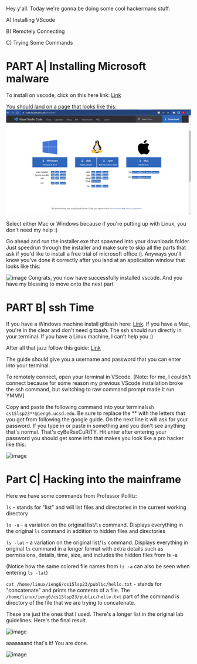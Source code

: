 Hey y'all. Today we're gonna be doing some cool hackermans stuff.


A) Installing VScode

B) Remotely Connecting

C) Trying Some Commands


# PART A| Installing Microsoft malware

To install on vscode, click on this here link: [Link](https://code.visualstudio.com/download)

You should land on a page that looks like this:
![Image](vscode1.png) 

Select either Mac or Windows because if you're putting up with Linux, you don't need my help :)

Go ahead and run the installer.exe that spawned into your downloads folder. Just speedrun through the installer and make sure to skip all the parts that ask if you'd like to install a free trial of microsoft office /j. Anyways you'll know you've done it correctly after you land at an application window that looks like this:

<img width="960" alt="image" src="https://user-images.githubusercontent.com/130004918/231018113-c5140c12-e47e-4d32-83f3-1ddab238b385.png">
Congrats, you now have successfully installed vscode. And you have my blessing to move onto the next part



# PART B| ssh Time

If you have a Windows machine install gitbash here: [Link](https://gitforwindows.org/).
If you have a Mac, you're in the clear and don't need gitbash. The ssh should run directly in your terminal.
If you have a Linux machine, I can't help you :)

After all that jazz follow this guide: [Link](https://docs.google.com/document/d/1hs7CyQeh-MdUfM9uv99i8tqfneos6Y8bDU0uhn1wqho/edit)

The guide should give you a username and password that you can enter into your terminal.

To remotely connect, open your terminal in VScode. [Note: for me, I couldn't connect because for some reason my previous VScode installation broke the ssh command, but switching to raw command prompt made it run. YMMV]


Copy and paste the following command into your terminal`ssh cs15lsp23**@ieng6.ucsd.edu`. Be sure to replace the ** with the letters that you got from following the google guide. On the next line it will ask for your password. If you type in or paste in something and you don't see anything that's normal. That's cyBeRseCuRiTY.
Hit enter after entering your password you should get some info that makes you look like a pro hacker like this:

<img width="497" alt="image" src="https://user-images.githubusercontent.com/130004918/231022374-a0f739eb-a586-4b84-8805-5fc8cece83e1.png">


# Part C| Hacking into the mainframe

Here we have some commands from Professor Pollitz:

`ls` - stands for "list" and will list files and directories in the current working directory

`ls -a` - a variation on the original list/`ls` command. Displays everything in the original `ls` command in addition to hidden files and directories

`ls -lat` - a variation on the original list/`ls` command. Displays everything in original `ls` command in a longer format with extra details such as permissions, details, time, size, and includes the hidden files from ls -a

(Notice how the same colored file names from `ls -a` can also be seen when entering `ls -lat`)

`cat /home/linux/ieng6/cs15lsp23/public/hello.txt` - stands for "concatenate" and prints the contents of a file. The `/home/linux/ieng6/cs15lsp23/public/hello.txt` part of the command is directory of the file that we are trying to concatenate.

These are just the ones that I used. There's a longer list in the original lab guidelines. Here's the final result.

<img width="848" alt="image" src="https://user-images.githubusercontent.com/130004918/231023185-1b6019d1-26e2-49c1-ab64-1947010996aa.png">

aaaaaaand that's it! You are done.

![image](https://user-images.githubusercontent.com/130004918/231045848-76984c65-7b64-4374-a309-b9e45da75f02.png)

